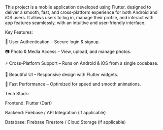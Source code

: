 This project is a mobile application developed using Flutter, designed to deliver a smooth, fast, and cross-platform experience for both Android and iOS users. It allows users to log in, manage their profile, and interact with app features seamlessly, with an intuitive and user-friendly interface.

Key Features:

🔐 User Authentication – Secure login & signup.

📷 Photo & Media Access – View, upload, and manage photos.

⚡ Cross-Platform Support – Runs on Android & iOS from a single codebase.

🎨 Beautiful UI – Responsive design with Flutter widgets.

🚀 Fast Performance – Optimized for speed and smooth animations.

Tech Stack:

Frontend: Flutter (Dart)

Backend: Firebase / API Integration (if applicable)

Database: Firebase Firestore / Cloud Storage (if applicable)
